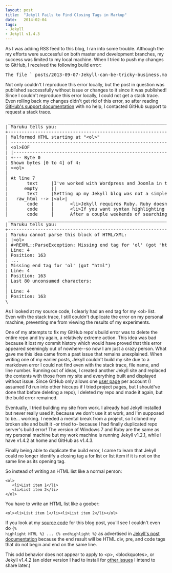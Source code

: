 ```yaml
---
layout: post
title:  "Jekyll Fails to Find Closing Tags in Markup"
date:   2014-02-04
tags:
- Jekyll
- Jekyll v1.4.3
---
```


As I was adding RSS feed to this blog, I ran into some trouble. Although the my efforts were successful on both master and development branches, my success 
was limited to my local machine. When I tried to push my changes to GitHub, I received the following build error:

<pre>The file `_posts/2013-09-07-Jekyll-can-be-tricky-business.markdown` contains markdown errors</pre>

Not only couldn't I reproduce this error locally, but the post in question was published successfully without issue or changes to it since it was published! Since I
couldn't reproduce this error locally, I could not get a stack trace. Even rolling back my changes didn't get rid of this error, so after reading [GitHub's support documentation][github-jekyll] with no help, I contacted
GitHub support to request a stack trace.

<pre>
 ___________________________________________________________________________
| Maruku tells you:
+---------------------------------------------------------------------------
| Malformed HTML starting at "&lt;ol&gt;"
| ---------------------------------------------------------------------------
| &lt;ol&gt;EOF
| |---------------------------------------------------------------------------
| +--- Byte 0
| Shown bytes [0 to 4] of 4:
| &gt;&lt;ol&gt;
|
| At line 7
|       text     |I've worked with Wordpress and Joomla in the past, but Github pages do not support those and their &#91;documentation&#93;&#91;github-pages&#93; pointed me to &#91;Jekyll&#93;&#91;jekyll&#93;.|
|      empty     ||
|       text     |Setting up my Jekyll blog was not a simple task for a few reasons:|
|   raw_html --> |&lt;ol&gt;|
|       code     |      &lt;li&gt;Jekyll requires Ruby. Ruby doesn't play nice with Windows, which is the only brand of operating system that I use daily.&lt;/li&gt;|
|       code     |      &lt;li&gt;If you want syntax highlighting for code snippets, you will need to install &#91;Pygments&#93;&#91;pygments-link&#93;. However, in my case, Pygments kept breaking Jekyll. |
|       code     |      After a couple weekends of searching, I still had no solution and chose to just discard it.&lt;/li&gt;|
 ___________________________________________________________________________
| Maruku tells you:
+---------------------------------------------------------------------------
| Maruku cannot parse this block of HTML/XML:
| |&lt;ol&gt;
| &#35;&lt;REXML::ParseException: Missing end tag for 'ol' (got "html")
| Line: 4
| Position: 163
| ...
| Missing end tag for 'ol' (got "html")
| Line: 4
| Position: 163
| Last 80 unconsumed characters:
|
| Line: 4
| Position: 163
\___________________________________________________________________________
</pre>

As I looked at my source code, I clearly had an end tag for my &lt;ol&gt; list. Even with the stack trace, I still couldn't duplicate the error on my personal 
machine, preventing me from viewing the results of my experiments.

One of my attempts to fix my GitHub repo's build error was to delete the entire repo and try
again, a relatively extreme action. This idea was bad because it lost my commit history which would have proved that this error appeared seemingly out of
nowhere--so now I am just a crazy person. What gave me this idea came from a past issue that remains unexplained. When writing one of my earlier
posts, Jekyll couldn't build my site due to a markdown error I could not find even with the stack trace, file name, and line number. Running out of ideas, I
created another Jekyll site and replaced the contents with those from my site and everything built and displayed without issue. Since GitHub only allows
one [user page][github-pages] per account (I assumed I'd run into other hiccups if I tried project pages, but I should've done that before deleting a repo),
I deleted my repo and made it again, but the build error remained.

Eventually, I tried building my site from work. I already had Jekyll installed but never really used it, because we don't use it at work, and I'm supposed to be... working.
I needed a mental break from a project, so I cloned my broken site and built it -or tried to- because I had finally duplicated repo server's build error! The version
of Windows 7 and Ruby are the same as my personal machine but my work machine is running Jekyll v1.2.1, while I have v1.4.2 at home and GitHub as v1.4.3.

Finally being able to duplicate the build error, I came to learn that Jekyll could no longer identify a closing tag a for list or list item if it is not on the
same line as its opening tag.

So instead of writing an HTML list like a normal person:
<div><pre><code class='html'>&lt;ol&gt;<br>   &lt;li&gt;List item 1&lt;/li&gt;<br>   &lt;li&gt;List item 2&lt;/li&gt;<br>&lt;/ol&gt;</code></pre></div>

You have to write an HTML list like a goober:
<div><pre><code class='html'>&lt;ol&gt;&lt;li&gt;List item 1&lt;/li&gt;&lt;li&gt;List item 2&lt;/li&gt;&lt;/ol&gt;</code></pre></div>

If you look at my [source code][source-code] for this blog post, you'll see I couldn't even do <code>&#123;&#37; highlight HTML &#37;&#125; ... &#123;&#37; endhighlight &#37;&#125;</code> as advertised
in [Jekyll's post documentation][jekyll-doc] because the end result will be HTML div, pre, and code tags that do not begin and end on the same line.

This odd behavior does not appear to apply to &lt;p&gt;, &lt;blockquotes&gt;, or Jekyll v1.4.2 (an older version I had to install for [other issues][jekyll-bug]
I intend to share later.)

[github-jekyll]: https://help.github.com/articles/pages-don-t-build-unable-to-run-jekyll#viewing-build-error-messages
[github-pages]: https://help.github.com/articles/user-organization-and-project-pages
[source-code]: https://raw.github.com/campbeja/campbeja.github.io/dev/_posts/2014-02-04-Jekyll-Fails-to-Find-Closing-Tags-in-Markup.markdown
[jekyll-doc]: http://jekyllrb.com/docs/posts/
[jekyll-bug]: http://stackoverflow.com/questions/21137096/jekyll-error-running-jekyll-serve#

